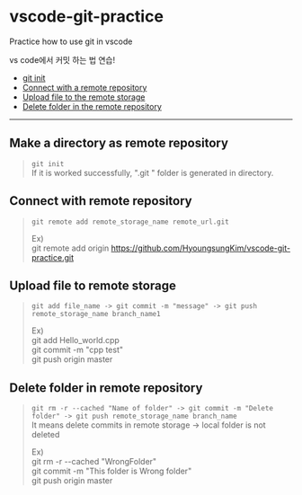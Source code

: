 # vscode-git-practice

Practice how to use git in vscode

vs code에서 커밋 하는 법 연습!  

- [git init](##make-a-directory-as-remote-repository)
- [Connect with a remote repository](##connect-with-remote-repository)
- [Upload file to the remote storage](##upload-file-to-remote-storage)
- [Delete folder in the remote repository](##delete-folder-in-remote-repository)

----

## Make a directory as remote repository

> `git init`  
>If it is worked successfully, ".git " folder is generated in directory.

## Connect with remote repository

>`git remote add remote_storage_name remote_url.git`  
>
>Ex)  
>git remote add origin https://github.com/HyoungsungKim/vscode-git-practice.git



## Upload file to remote storage

>`git add file_name -> git commit -m "message" -> git push remote_storage_name branch_name1`
>
>Ex)  
>git add Hello_world.cpp  
>git commit -m "cpp test"  
>git push origin master  

## Delete folder in remote repository

>`git rm -r --cached "Name of folder" -> git commit -m "Delete folder" -> git push remote_storage_name branch_name`  
>It means delete commits in remote storage -> local folder is not deleted  
>
>Ex)  
>git rm -r --cached "WrongFolder"  
>git commit -m "This folder is Wrong folder"  
>git push origin master  